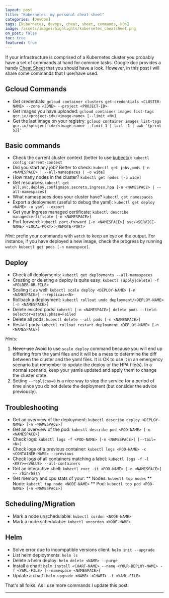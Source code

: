 ```yaml
---
layout: post
title: "Kubernetes: my personal cheat sheet"
categories: [DevOps]
tags: [kubernetes, devops, cheat, sheet, commands, k8s]
image: /assets/images/highlights/kubernetes_cheatsheet.png
on_post: false
toc: true
featured: true
---
```


If your infrastructure is comprised of a Kubernetes cluster you probably have a set of commands at hand for common tasks. Google doc provides a handy [Cheat Sheet](https://kubernetes.io/docs/reference/kubectl/cheatsheet/) that you should have a look. However, in this post I will share some commands that I use/have used.

## Gcloud Commands

* Get credentials: `gcloud container clusters get-credentials <CLUSTER-NAME> --zone <ZONE> --project <PROJECT-ID>`
* Get images you have uploaded: `gcloud container images list-tags gcr.io/<project-id>/<image-name> [--limit <N>]`
* Get the last image on your registry: `gcloud container images list-tags gcr.io/<project-id>/<image-name> --limit 1 | tail -1 | awk '{print $2}'`

## Basic commands

* Check the current cluster context (better to use [kubectx](https://github.com/ahmetb/kubectx/)): `kubectl config current-context`
* Did you start any job? Better to check: `kubectl get jobs,pods [-n <NAMESPACE> | --all-namespaces | -o wide]`
* How many nodes in the cluster? `kubectl get nodes [-o wide]`
* Get resources: `kubectl get all,svc,deploy,configmaps,secrets,ingress,hpa [-n <NAMESPACE> | --all-namespaces]`
* What namespaces does your cluster have? `kubectl get namespaces`
* Export a deployment (useful to debug the yaml): `kubectl get deploy <NAME> -o yaml --export`
* Get your Ingress managed certificate: `kubectl describe managedcertificate [-n <NAMESPACE>]`
* Port forward: `kubectl port-forward [-n <NAMESPACE>] svc/<SERVICE-NAME> <LOCAL-PORT>:<REMOTE-PORT>`

*Hint:* prefix your commands with `watch` to keep an eye on the output. For instance, if you have deployed a new image, check the progress by running `watch kubectl get pods [-n namespace]`.

## Deploy

* Check all deployments: `kubectl get deployments --all-namespaces`
* Creating or deleting a deploy is quite easy: `kubectl [apply|delete] -f <FOLDER-OR-FILE>`
* Scaling it as well: `kubectl scale deploy <DEPLOY-NAME> [-n <NAMESPACE>] --replicas=<N>`
* Rollback a deployment: `kubectl rollout undo deployment/<DEPLOY-NAME> [-n <NAMESPACE>]`
* Delete evicted pods: `kubectl [-n <NAMESPACE>] delete pods --field-selector=status.phase=Failed`
* Delete all pods: `kubectl delete --all pods [-n <NAMESPACE>]`
* Restart pods: `kubectl rollout restart deployment <DEPLOY-NAME> [-n <NAMESPACE>]`

*Hints:* 
1. ~~Never use~~ Avoid to use `scale deploy` command because you will end up differing from the yaml files and it will be a mess to determine the diff between the cluster and the yaml files. It is OK to use it in an emergency scenario but remember to update the deploy or the HPA file(s). In a normal scenario, keep your yamls updated and apply them to change the cluster state.
1. Setting `--replicas=0` is a nice way to stop the service for a period of time since you do not delete the deployment (but consider the advice previously).

## Troubleshooting

* Get an overview of the deployment: ` kubectl describe deploy <DEPLOY-NAME> [-n <NAMESPACE>] `
* Get an overview of the pod: `kubectl describe pod <POD-NAME> [-n <NAMESPACE>] `
* Check logs: `kubectl logs -f <POD-NAME> [-n <NAMESPACE>] [--tail=<N>]`
* Check logs of a previous container: `kubectl logs <POD-NAME> -c <CONTAINER-NAME> --previous`
* Check logs of all containers matching a label: `kubectl logs -f -l <KEY>=<VALUE> --all-containers`
* Get an interactive shell: `kubectl exec -it <POD-NAME> [-n <NAMESPACE>] -- /bin/bash`
* Get memory and cpu stats of your:
** Nodes: `kubectl top nodes`
** Node: `kubectl top node <NODE-NAME>`
** Pod: `kubectl top pod <POD-NAME> [-n <NAMESPACE>]`


## Scheduling/Migration

* Mark a node unschedulable: `kubectl cordon <NODE-NAME>`
* Mark a node schedulable: `kubectl uncordon <NODE-NAME>`

## Helm

* Solve error due to incompatible versions client: `helm init --upgrade`
* List helm deployments: `helm ls`
* Delete a helm deploy: `helm delete <NAME> --purge`
* Install a chart: `helm install <CHART-NAME> --name <YOUR-DEPLOY-NAME> -f <YAML-FILE> [--namespace <NAMESPACE>]`
* Update a chart: `helm upgrade <NAME> <CHART> -f <YAML-FILE>`


That's all folks. As I use more commands I update this post.

---

